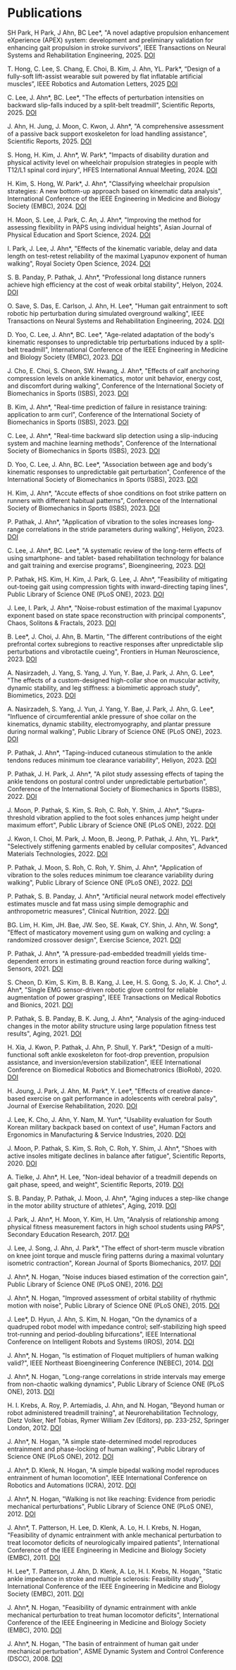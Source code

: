 # Publications

SH Park, H Park, J Ahn, BC Lee*, "A novel adaptive propulsion enhancement eXperience (APEX) system: development and preliminary validation for enhancing gait propulsion in stroke survivors", IEEE Transactions on Neural Systems and Rehabilitation Engineering, 2025.
[DOI](https://ieeexplore.ieee.org/document/10964362)

T. Hong, C. Lee, S. Chang, E. Choi, B. Kim, J. Ahn, YL. Park*, “Design of a fully-soft lift-assist wearable suit powered by flat inflatable artificial muscles”, IEEE Robotics and Automation Letters, 2025
[DOI](https://doi.org/10.1109/LRA.2025.3541377)

C. Lee, J. Ahn*, BC. Lee*, "The effects of perturbation intensities on backward slip-falls induced by a split-belt treadmill", Scientific Reports, 2025.
[DOI](https://www.nature.com/articles/s41598-025-89531-x)

J. Ahn, H. Jung, J. Moon, C. Kwon, J. Ahn*, "A comprehensive assessment of a passive back support exoskeleton for load handling assistance", Scientific Reports, 2025.
[DOI](https://doi.org/10.1038/s41598-025-88471-w)

S. Hong, H. Kim, J. Ahn*, W. Park*, "Impacts of disability duration and physical activity level on wheelchair propulsion strategies in people with T12/L1 spinal cord injury", HFES International Annual Meeting, 2024.
[DOI](https://doi.org/10.1177/10711813241262448)

H. Kim, S. Hong, W. Park*, J. Ahn*, "Classifying wheelchair propulsion strategies: A new bottom-up approach based on kinematic data analysis", International Conference of the IEEE Engineering in Medicine and Biology Society (EMBC), 2024.
[DOI](https://doi.org/10.1109/EMBC53108.2024.10782146)

H. Moon, S. Lee, J. Park, C. An, J. Ahn*, "Improving the method for assessing flexibility in PAPS using individual heights", Asian Journal of Physical Education and Sport Science, 2024.
[DOI](https://www.kci.go.kr/kciportal/ci/sereArticleSearch/ciSereArtiView.kci?sereArticleSearchBean.artiId=ART003144390)

I. Park, J. Lee, J. Ahn*, "Effects of the kinematic variable, delay and data length on test-retest reliability of the maximal Lyapunov exponent of human walking", Royal Society Open Science, 2024.
[DOI](https://doi.org/10.1098/rsos.240333)

S. B. Panday, P. Pathak, J. Ahn*, "Professional long distance runners achieve high efficiency at the cost of weak orbital stability", Helyon, 2024.
[DOI](https://doi.org/10.1016/j.heliyon.2024.e34707)

O. Save, S. Das, E. Carlson, J. Ahn, H. Lee*, "Human gait entrainment to soft robotic hip perturbation during simulated overground walking", IEEE Transactions on Neural Systems and Rehabilitation Engineering, 2024.
[DOI](https://doi.org/10.1109/TNSRE.2024.3354851)

D. Yoo, C. Lee, J. Ahn*, BC. Lee*, "Age-related adaptation of the body's kinematic responses to unpredictable trip perturbations induced by a split-belt treadmill", International Conference of the IEEE Engineering in Medicine and Biology Society (EMBC), 2023.
[DOI](https://ieeexplore.ieee.org/document/10340651)

J. Cho, E. Choi, S. Cheon, SW. Hwang, J. Ahn*, "Effects of calf anchoring compression levels on ankle kinematics, motor unit behavior, energy cost, and discomfort during walking", Conference of the International Society of Biomechanics in Sports (ISBS), 2023.
[DOI](https://commons.nmu.edu/isbs/vol41/iss1/21/)

B. Kim, J. Ahn*, "Real-time prediction of failure in resistance training: application to arm curl", Conference of the International Society of Biomechanics in Sports (ISBS), 2023.
[DOI](https://commons.nmu.edu/isbs/vol41/iss1/60/)

C. Lee, J. Ahn*, "Real-time backward slip detection using a slip-inducing system and machine learning methods", Conference of the International Society of Biomechanics in Sports (ISBS), 2023.
[DOI](https://commons.nmu.edu/isbs/vol41/iss1/70/)

D. Yoo, C. Lee, J. Ahn, BC. Lee*, "Association between age and body's kinematic responses to unpredictable gait perturbation", Conference of the International Society of Biomechanics in Sports (ISBS), 2023.
[DOI](https://commons.nmu.edu/isbs/vol41/iss1/115/)

H. Kim, J. Ahn*, "Accute effects of shoe conditions on foot strike pattern on runners with different habitual patterns", Conference of the International Society of Biomechanics in Sports (ISBS), 2023.
[DOI](https://commons.nmu.edu/isbs/vol41/iss1/62/)

P. Pathak, J. Ahn*, "Application of vibration to the soles increases long-range correlations in the stride parameters during walking", Heliyon, 2023.
[DOI](https://doi.org/10.1016/j.heliyon.2023.e20946)

C. Lee, J. Ahn*, BC. Lee*, "A systematic review of the long-term effects of using smartphone- and tablet- based rehabilitation technology for balance and gait training and exercise programs", Bioengineering, 2023.
[DOI](https://doi.org/10.3390/bioengineering10101142)

P. Pathak, HS. Kim, H. Kim, J. Park, G. Lee, J. Ahn*, "Feasibility of mitigating out-toeing gait using compression tights with inward-directing taping lines", Public Library of Science ONE (PLoS ONE), 2023.
[DOI](https://doi.org/10.1371/journal.pone.0291914)

J. Lee, I. Park, J. Ahn*, "Noise-robust estimation of the maximal Lyapunov exponent based on state space reconstruction with principal components", Chaos, Solitons & Fractals, 2023.
[DOI](https://doi.org/10.1016/j.chaos.2023.113916)

B. Lee*, J. Choi, J. Ahn, B. Martin, "The different contributions of the eight prefrontal cortex subregions to reactive responses after unpredictable slip perturbations and vibrotactile cueing", Frontiers in Human Neuroscience, 2023.
[DOI](https://doi.org/10.3389/fnhum.2023.1236065)

A. Nasirzadeh, J. Yang, S. Yang, J. Yun, Y. Bae, J. Park, J. Ahn, G. Lee*, "The effects of a custom-designed high-collar shoe on muscular activity, dynamic stability, and leg stiffness: a biomimetic approach study", Biomimetics, 2023.
[DOI](https://doi.org/10.3390/biomimetics8030274)

A. Nasirzadeh, S. Yang, J. Yun, J. Yang, Y. Bae, J. Park, J. Ahn, G. Lee*, "Influence of circumferential ankle pressure of shoe collar on the kinematics, dynamic stability, electromyography, and plantar pressure during normal walking", Public Library of Science ONE (PLoS ONE), 2023.
[DOI](https://doi.org/10.1371/journal.pone.0281684)

P. Pathak, J. Ahn*, "Taping-induced cutaneous stimulation to the ankle tendons reduces minimum toe clearance variability", Heliyon, 2023.
[DOI](https://doi.org/10.1016/j.heliyon.2022.e12682)

P. Pathak, J. H. Park, J. Ahn*, "A pilot study assessing effects of taping the ankle tendons on postural control under unpredictable perturbation", Conference of the International Society of Biomechanics in Sports (ISBS), 2022.
[DOI](https://commons.nmu.edu/isbs/vol40/iss1/132/)

J. Moon, P. Pathak, S. Kim, S. Roh, C. Roh, Y. Shim, J. Ahn*, "Supra-threshold vibration applied to the foot soles enhances jump height under maximum effort", Public Library of Science ONE (PLoS ONE), 2022.
[DOI](https://doi.org/10.1371/journal.pone.0266597)

J. Kwon, I. Choi, M. Park, J. Moon, B. Jeong, P. Pathak, J. Ahn, YL. Park*, "Selectively stiffening garments enabled by cellular composites", Advanced Materials Technologies, 2022.
[DOI](https://doi.org/10.1002/admt.202101543)

P. Pathak, J. Moon, S. Roh, C. Roh, Y. Shim, J. Ahn*, "Application of vibration to the soles reduces minimum toe clearance variability during walking", Public Library of Science ONE (PLoS ONE), 2022.
[DOI](https://doi.org/10.1371/journal.pone.0261732)

P. Pathak, S. B. Panday, J. Ahn*, "Artificial neural network model effectively estimates muscle and fat mass using simple demographic and anthropometric measures", Clinical Nutrition, 2022.
[DOI](https://doi.org/10.1016/j.clnu.2021.11.027)

BG. Lim, H. Kim, JH. Bae, JW. Seo, SE. Kwak, CY. Shin, J. Ahn, W. Song*, "Effect of masticatory movement using gum on walking and cycling: a randomized crossover design", Exercise Science, 2021.
[DOI](https://doi.org/10.15857/ksep.2021.30.3.361)

P. Pathak, J. Ahn*, "A pressure-pad-embedded treadmill yields time-dependent errors in estimating ground reaction force during walking", Sensors, 2021.
[DOI](https://doi.org/10.3390/s21165511)

S. Cheon, D. Kim, S. Kim, B. B. Kang, J. Lee, H. S. Gong, S. Jo, K. J. Cho*, J. Ahn*, "Single EMG sensor-driven robotic glove control for reliable augmentation of power grasping", IEEE Transactions on Medical Robotics and Bionics, 2021.
[DOI](https://doi.org/10.1109/TMRB.2020.3046847)

P. Pathak, S. B. Panday, B. K. Jung, J. Ahn*, "Analysis of the aging-induced changes in the motor ability structure using large population fitness test results", Aging, 2021.
[DOI](https://doi.org/10.18632/aging.202461)

H. Xia, J. Kwon, P. Pathak, J. Ahn, P. Shull, Y. Park*, "Design of a multi-functional soft ankle exoskeleton for foot-drop prevention, propulsion assistance, and inversion/eversion stabilization", IEEE International Conference on Biomedical Robotics and Biomechatronics (BioRob), 2020.
[DOI](https://doi.org/10.1109/BioRob49111.2020.9224420)

H. Joung, J. Park, J. Ahn, M. Park*, Y. Lee*, "Effects of creative dance-based exercise on gait performance in adolescents with cerebral palsy", Journal of Exercise Rehabilitation, 2020.
[DOI](https://doi.org/10.12965/jer.2040384.192)

J. Lee, K. Cho, J. Ahn, Y. Nam, M. Yun*, "Usability evaluation for South Korean military backpack based on context of use", Human Factors and Ergonomics in Manufacturing & Service Industries, 2020.
[DOI](https://doi.org/10.1002/hfm.20862)

J. Moon, P. Pathak, S. Kim, S. Roh, C. Roh, Y. Shim, J. Ahn*, "Shoes with active insoles mitigate declines in balance after fatigue", Scientific Reports, 2020.
[DOI](https://doi.org/10.1038/s41598-020-58815-9)

A. Tielke, J. Ahn*, H. Lee, "Non-ideal behavior of a treadmill depends on gait phase, speed, and weight", Scientific Reports, 2019.
[DOI](https://doi.org/10.1038/s41598-019-49272-0)

S. B. Panday, P. Pathak, J. Moon, J. Ahn*, "Aging induces a step-like change in the motor ability structure of athletes", Aging, 2019.
[DOI](https://doi.org/10.18632/aging.102126)

J. Park, J. Ahn*, H. Moon, Y. Kim, H. Um, "Analysis of relationship among physical fitness measurement factors in high school students using PAPS", Secondary Education Research, 2017.
[DOI](https://www.kci.go.kr/kciportal/landing/article.kci?arti_id=ART002296909)

J. Lee, J. Song, J. Ahn, J. Park*, "The effect of short-term muscle vibration on knee joint torque and muscle firing patterns during a maximal voluntary isometric contraction", Korean Journal of Sports Biomechanics, 2017.
[DOI](https://doi.org/10.5103/KJSB.2017.27.2.83)

J. Ahn*, N. Hogan, "Noise induces biased estimation of the correction gain", Public Library of Science ONE (PLoS ONE), 2016.
[DOI](https://doi.org/10.1371/journal.pone.0158466)

J. Ahn*, N. Hogan, "Improved assessment of orbital stability of rhythmic motion with noise", Public Library of Science ONE (PLoS ONE), 2015.
[DOI](https://doi.org/10.1371/journal.pone.0119596)

J. Lee*, D. Hyun, J. Ahn, S. Kim, N. Hogan, "On the dynamics of a quadruped robot model with impedance control; self-stabilizing high speed trot-running and period-doubling bifurcations", IEEE International Conference on Intelligent Robots and Systems (IROS), 2014.
[DOI](https://doi.org/10.1109/IROS.2014.6943260)

J. Ahn*, N. Hogan, "Is estimation of Floquet multipliers of human walking valid?", IEEE Northeast Bioengineering Conference (NEBEC), 2014.
[DOI](https://doi.org/10.1109/NEBEC.2014.6972705)

J. Ahn*, N. Hogan, "Long-range correlations in stride intervals may emerge from non-chaotic walking dynamics", Public Library of Science ONE (PLoS ONE), 2013.
[DOI](https://doi.org/10.1371/journal.pone.0073239)

H. I. Krebs, A. Roy, P. Artemiadis, J. Ahn, and N. Hogan, "Beyond human or robot administered treadmill training", at Neurorehabilitation Technology, Dietz Volker, Nef Tobias, Rymer William Zev (Editors), pp. 233-252, Springer London, 2012.
[DOI]()

J. Ahn*, N. Hogan, "A simple state-determined model reproduces entrainment and phase-locking of human walking", Public Library of Science ONE (PLoS ONE), 2012.
[DOI](https://doi.org/10.1371/journal.pone.0047963)

J. Ahn*, D. Klenk, N. Hogan, "A simple bipedal walking model reproduces entrainment of human locomotion", IEEE International Conference on Robotics and Automations (ICRA), 2012.
[DOI](https://doi.org/10.1109/ICRA.2012.6225088)

J. Ahn*, N. Hogan, "Walking is not like reaching: Evidence from periodic mechanical perturbations", Public Library of Science ONE (PLoS ONE), 2012.
[DOI](https://doi.org/10.1371/journal.pone.0031767)

J. Ahn*, T. Patterson, H. Lee, D. Klenk, A. Lo, H. I. Krebs, N. Hogan, "Feasibility of dynamic entrainment with ankle mechanical perturbation to treat locomotor deficits of neurologically impaired patients", International Conference of the IEEE Engineering in Medicine and Biology Society (EMBC), 2011.
[DOI](https://ieeexplore.ieee.org/document/6091844)

H. Lee*, T. Patterson, J. Ahn, D. Klenk, A. Lo, H. I. Krebs, N. Hogan, "Static ankle impedance in stroke and multiple sclerosis: Feasibility study", International Conference of the IEEE Engineering in Medicine and Biology Society (EMBC), 2011.
[DOI](https://doi.org/10.1109/IEMBS.2011.6092103)

J. Ahn*, N. Hogan, "Feasibility of dynamic entrainment with ankle mechanical perturbation to treat human locomotor deficits", International Conference of the IEEE Engineering in Medicine and Biology Society (EMBC), 2010.
[DOI](https://doi.org/10.1109/IEMBS.2010.5627892)

J. Ahn*, N. Hogan, "The basin of entrainment of human gait under mechanical perturbation", ASME Dynamic System and Control Conference (DSCC), 2008.
[DOI](https://doi.org/10.1115/DSCC2008-2168)

